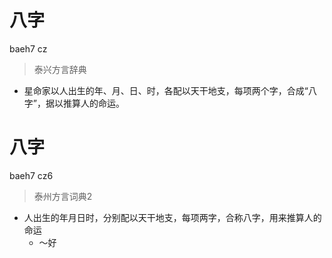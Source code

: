 # 八字
baeh7 cz
> 泰兴方言辞典
- 星命家以人出生的年、月、日、时，各配以天干地支，每项两个字，合成“八字”，据以推算人的命运。

# 八字
baeh7 cz6
> 泰州方言词典2
- 人出生的年月日时，分别配以天干地支，每项两字，合称八字，用来推算人的命运
  - ～好
